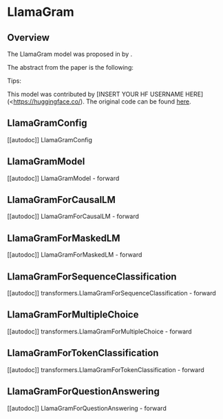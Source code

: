 <!--Copyright 2022 The HuggingFace Team. All rights reserved.

Licensed under the Apache License, Version 2.0 (the "License"); you may not use this file except in compliance with
the License. You may obtain a copy of the License at

http://www.apache.org/licenses/LICENSE-2.0

Unless required by applicable law or agreed to in writing, software distributed under the License is distributed on
an "AS IS" BASIS, WITHOUT WARRANTIES OR CONDITIONS OF ANY KIND, either express or implied. See the License for the
specific language governing permissions and limitations under the License.
-->

# LlamaGram

## Overview

The LlamaGram model was proposed in [<INSERT PAPER NAME HERE>](<INSERT PAPER LINK HERE>)  by <INSERT AUTHORS HERE>. <INSERT SHORT SUMMARY HERE>

The abstract from the paper is the following:

*<INSERT PAPER ABSTRACT HERE>*

Tips:

<INSERT TIPS ABOUT MODEL HERE>

This model was contributed by [INSERT YOUR HF USERNAME HERE](<https://huggingface.co/<INSERT YOUR HF USERNAME HERE>). The original code can be found [here](<INSERT LINK TO GITHUB REPO HERE>).

## LlamaGramConfig

[[autodoc]] LlamaGramConfig


## LlamaGramModel

[[autodoc]] LlamaGramModel
    - forward


## LlamaGramForCausalLM

[[autodoc]] LlamaGramForCausalLM
    - forward


## LlamaGramForMaskedLM

[[autodoc]] LlamaGramForMaskedLM
    - forward


## LlamaGramForSequenceClassification

[[autodoc]] transformers.LlamaGramForSequenceClassification
    - forward

## LlamaGramForMultipleChoice

[[autodoc]] transformers.LlamaGramForMultipleChoice
    - forward


## LlamaGramForTokenClassification

[[autodoc]] transformers.LlamaGramForTokenClassification
    - forward


## LlamaGramForQuestionAnswering

[[autodoc]] LlamaGramForQuestionAnswering
    - forward